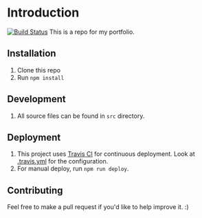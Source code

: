 # Introduction
[![Build Status](https://travis-ci.com/nunulong/portfolios.svg?branch=master)](https://travis-ci.com/nunulong/portfolios)
This is a repo for my portfolio.

## Installation

1. Clone this repo
2. Run `npm install`

## Development

1. All source files can be found in `src` directory.

## Deployment

1. This project uses [Travis CI](https://travis-ci.com) for continuous deployment. Look at [.travis.yml](.travis.yml) for the configuration.
2. For manual deploy, run `npm run deploy`.

## Contributing

Feel free to make a pull request if you'd like to help improve it. :)
